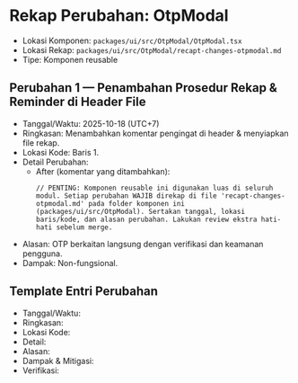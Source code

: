# Rekap Perubahan: OtpModal

- Lokasi Komponen: `packages/ui/src/OtpModal/OtpModal.tsx`
- Lokasi Rekap: `packages/ui/src/OtpModal/recapt-changes-otpmodal.md`
- Tipe: Komponen reusable

## Perubahan 1 — Penambahan Prosedur Rekap & Reminder di Header File
- Tanggal/Waktu: 2025-10-18 (UTC+7)
- Ringkasan: Menambahkan komentar pengingat di header & menyiapkan file rekap.
- Lokasi Kode: Baris 1.
- Detail Perubahan:
  - After (komentar yang ditambahkan):
    ```tsx
    // PENTING: Komponen reusable ini digunakan luas di seluruh modul. Setiap perubahan WAJIB direkap di file 'recapt-changes-otpmodal.md' pada folder komponen ini (packages/ui/src/OtpModal). Sertakan tanggal, lokasi baris/kode, dan alasan perubahan. Lakukan review ekstra hati-hati sebelum merge.
    ```
- Alasan: OTP berkaitan langsung dengan verifikasi dan keamanan pengguna.
- Dampak: Non-fungsional.

## Template Entri Perubahan
- Tanggal/Waktu:
- Ringkasan:
- Lokasi Kode:
- Detail:
- Alasan:
- Dampak & Mitigasi:
- Verifikasi: